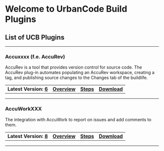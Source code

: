 # Welcome to UrbanCode Build Plugins

## List of UCB Plugins

---

### Accuxxxx (f.e. AccuRev)

AccuRev is a tool that provides version control for source code. The AccuRev plug-in automates populating an AccuRev workspace, creating a tag, and publishing source changes to the Changes tab of the buildlife.

|                       |                                      |                                       |                                     |
|:----------------------|:------------------------------------:|:-------------------------------------:|------------------------------------:|
| **Latest Version: [6](https://github.com/UrbanCode/IBM-UCB-PLUGINS/raw/main/files/AccuRev/AccuRev-6.752929.zip)** | **[Overview](plugins/AccuRev/overview.md)** |  **[Steps](plugins/AccuRev/steps.md)** |**[Download](plugins/AccuRev/download.md)** |

---

### AccuWorkXXX

The integration with AccuWork to report on issues and add comments to them.

|                     |                                      |                                       |                                     |
|:----------------------|:------------------------------------:|:-------------------------------------:|------------------------------------:|
| **Latest Version: [8](https://github.com/UrbanCode/IBM-UCB-PLUGINS/raw/main/files/AccuWork/AccuWork-8.1096129.zip)** | **[Overview](plugins/AccuWork/overview.md)** |  **[Steps](plugins/AccuWork/steps.md)** |**[Download](plugins/AccuWork/download.md)** |

---
